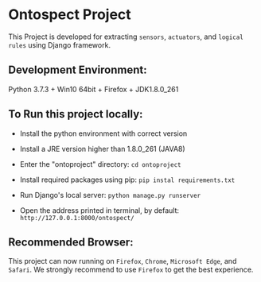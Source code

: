 # Ontospect Project
This Project is developed for extracting `sensors`, `actuators`, and `logical rules`
using Django framework.

## Development Environment: 
Python 3.7.3 + Win10 64bit + Firefox + JDK1.8.0_261


## To Run this project locally:
* Install the python environment with correct version

* Install a JRE version higher than 1.8.0_261 (JAVA8)

* Enter the "ontoproject" directory:
```cd ontoproject```

* Install required packages using pip:
```pip instal requirements.txt```
* Run Django's local server:
```python manage.py runserver```
* Open the address printed in terminal, by default: ```http://127.0.0.1:8000/ontospect/```

## Recommended Browser:
This project can now running on `Firefox`, `Chrome`, `Microsoft Edge`, and `Safari`.
We strongly recommend to use `Firefox` to get the best experience.


